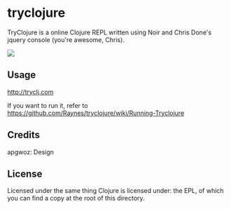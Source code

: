 # tryclojure

TryClojure is a online Clojure REPL written using Noir and Chris Done's jquery console (you're awesome, Chris).

[<img src="https://secure.travis-ci.org/Raynes/tryclojure.png"/>](http://travis-ci.org/Raynes/tryclojure)

## Usage

http://tryclj.com

If you want to run it, refer to https://github.com/Raynes/tryclojure/wiki/Running-Tryclojure

## Credits

apgwoz: Design

## License

Licensed under the same thing Clojure is licensed under: the EPL, of which you can find a copy at the root of this directory.
